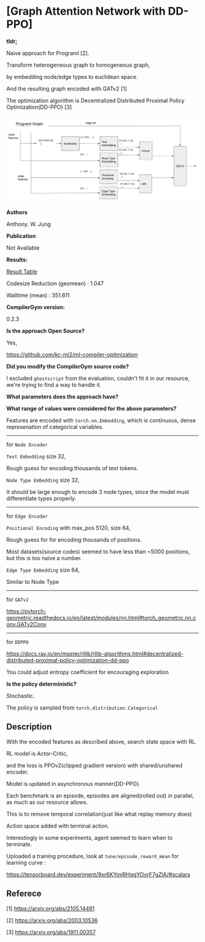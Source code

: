 # [Graph Attention Network with DD-PPO]

**tldr;**

Naive approach for Programl [2].

Transform heterogeneous graph to homogeneous graph,

by embedding node/edge types to euclidean space.

And the resulting graph encoded with GATv2 [1]

The optimization algorithm is Decentralized Distributed Proximal Policy Optimization(DD-PPO) [3]

![img.png](img.png)

**Authors**

Anthony. W. Jung

**Publication**

Not Available

**Results:**

[Result Table](result.csv)

Codesize Reduction (geomean)  : 1.047

Walltime (mean) : 351.611

**CompilerGym version:**

0.2.3

**Is the approach Open Source?**

Yes, 

https://github.com/kc-ml2/ml-compiler-optimization

**Did you modify the CompilerGym source code?**

I excluded `ghostscript` from the evaluation, couldn't fit it in our resource, we're trying to find a way to handle it. 

**What parameters does the approach have?**

**What range of values were considered for the above parameters?**

Features are encoded with `torch.nn.Embedding`, which is continuous, dense represenation of categorical variables. 

---

for `Node Encoder`

`Text Embedding` size 32,

Rough guess for encoding thousands of text tokens.

`Node Type Embedding` size 32,

It should be large enough to encode 3 node types, since the model must differentiate types properly.

---

for `Edge Encoder`

`Positional Encoding` with max_pos 5120, size 64,

Rough guess for for encoding thousands of positions.

Most datasets(source codes) seemed to have less than ~5000 positions, but this is too naive a number. 

`Edge Type Embedding` size 64,

Similar to Node Type


---

for `GATv2`

https://pytorch-geometric.readthedocs.io/en/latest/modules/nn.html#torch_geometric.nn.conv.GATv2Conv

---

for `DDPPO`

https://docs.ray.io/en/master/rllib/rllib-algorithms.html#decentralized-distributed-proximal-policy-optimization-dd-ppo

You could adjust entropy coefficient for encouraging exploration

**Is the policy deterministic?**

Stochastic.

The policy is sampled from `torch.distribution.Categorical`

## Description

With the encoded features as described above, search state space with RL.

RL model is Actor-Critic, 

and the loss is PPOv2(clipped gradient version) with shared/unshared encoder.

Model is updated in asynchronous manner(DD-PPO).

Each benchmark is an episode, episodes are aligned(rolled out) in parallel, as much as our resource allows.

This is to remove temporal correlation(just like what replay memory does)

Action space added with terminal action.

Interestingly in some experiments, agent seemed to learn when to terminate.

Uploaded a training procedure, look at `tune/episode_reward_mean` for learning curve :

https://tensorboard.dev/experiment/9xr6KYmjRHqgYOyrF7gZIA/#scalars

## Referece

[1] https://arxiv.org/abs/2105.14491

[2] https://arxiv.org/abs/2003.10536

[3] https://arxiv.org/abs/1911.00357